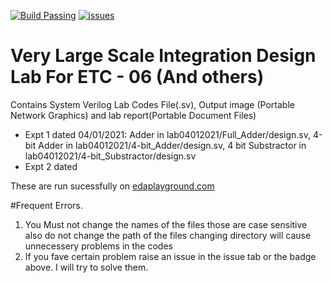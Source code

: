 [![Build Passing](https://travis-ci.org/dwyl/esta.svg?branch=master)]()
[![issues](https://img.shields.io/github/issues/Debagnik/DSP-Lab)](https://github.com/Debagnik/VLSID-Lab/issues)

# Very Large Scale Integration Design Lab For ETC - 06 (And others)
Contains System Verilog Lab Codes File(.sv), Output image (Portable Network Graphics) and lab report(Portable Document Files)

* Expt 1 dated 04/01/2021: Adder in lab04012021/Full_Adder/design.sv, 4-bit Adder in lab04012021/4-bit_Adder/design.sv, 4 bit Substractor in lab04012021/4-bit_Substractor/design.sv
* Expt 2 dated 

These are run sucessfully on [edaplayground.com](edaplayground.com)

#Frequent Errors.
1. You Must not change the names of the files those are case sensitive also do not change the path of the files changing directory will cause unnecessery problems in the codes
2. If you fave certain problem raise an issue in the issue tab or the badge above. I will try to solve them.
